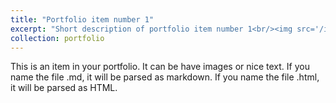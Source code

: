 ```yaml
---
title: "Portfolio item number 1"
excerpt: "Short description of portfolio item number 1<br/><img src='/images/profile.jpeg'>"
collection: portfolio
---
```


This is an item in your portfolio. It can be have images or nice text. If you name the file .md, it will be parsed as markdown. If you name the file .html, it will be parsed as HTML. 
